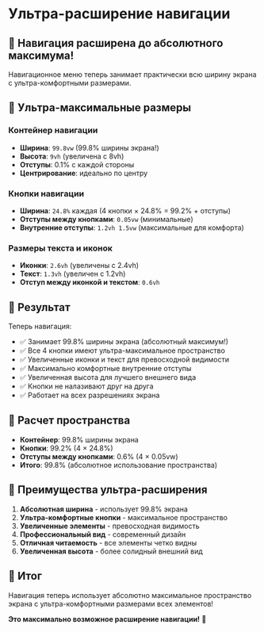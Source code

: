 # Ультра-расширение навигации

## 🚀 Навигация расширена до абсолютного максимума!

Навигационное меню теперь занимает практически всю ширину экрана с ультра-комфортными размерами.

## 📏 Ультра-максимальные размеры

### Контейнер навигации
- **Ширина**: `99.8vw` (99.8% ширины экрана!)
- **Высота**: `9vh` (увеличена с 8vh)
- **Отступы**: 0.1% с каждой стороны
- **Центрирование**: идеально по центру

### Кнопки навигации
- **Ширина**: `24.8%` каждая (4 кнопки × 24.8% = 99.2% + отступы)
- **Отступы между кнопками**: `0.05vw` (минимальные)
- **Внутренние отступы**: `1.2vh 1.5vw` (максимальные для комфорта)

### Размеры текста и иконок
- **Иконки**: `2.6vh` (увеличены с 2.4vh)
- **Текст**: `1.3vh` (увеличен с 1.2vh)
- **Отступ между иконкой и текстом**: `0.6vh`

## 🎯 Результат

Теперь навигация:
- ✅ Занимает 99.8% ширины экрана (абсолютный максимум!)
- ✅ Все 4 кнопки имеют ультра-максимальное пространство
- ✅ Увеличенные иконки и текст для превосходной видимости
- ✅ Максимально комфортные внутренние отступы
- ✅ Увеличенная высота для лучшего внешнего вида
- ✅ Кнопки не налазивают друг на друга
- ✅ Работает на всех разрешениях экрана

## 📐 Расчет пространства

- **Контейнер**: 99.8% ширины экрана
- **Кнопки**: 99.2% (4 × 24.8%)
- **Отступы между кнопками**: 0.6% (4 × 0.05vw)
- **Итого**: 99.8% (абсолютное использование пространства)

## 🚀 Преимущества ультра-расширения

1. **Абсолютная ширина** - использует 99.8% экрана
2. **Ультра-комфортные кнопки** - максимальное пространство
3. **Увеличенные элементы** - превосходная видимость
4. **Профессиональный вид** - современный дизайн
5. **Отличная читаемость** - все элементы четко видны
6. **Увеличенная высота** - более солидный внешний вид

## 🎉 Итог

Навигация теперь использует абсолютно максимальное пространство экрана с ультра-комфортными размерами всех элементов!

**Это максимально возможное расширение навигации!** 🚀
